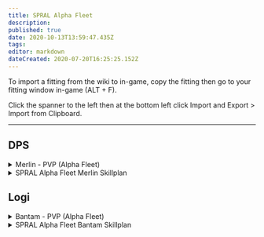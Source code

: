```yaml
---
title: SPRAL Alpha Fleet
description: 
published: true
date: 2020-10-13T13:59:47.435Z
tags: 
editor: markdown
dateCreated: 2020-07-20T16:25:25.152Z
---
```


To import a fitting from the wiki to in-game, copy the fitting then go to your fitting window in-game (ALT + F).

Click the spanner to the left then at the bottom left click Import and Export > Import from Clipboard.

---
## DPS

<details>
  <summary>Merlin - PVP (Alpha Fleet)</summary>
[Merlin, Merlin - PVP (Alpha Fleet)]

Damage Control I
Vortex Compact Magnetic Field Stabilizer
Micro Auxiliary Power Core I

5MN Quad LiF Restrained Microwarpdrive
Medium Shield Extender I
Faint Epsilon Scoped Warp Scrambler
X5 Enduring Stasis Webifier

Modal Light Ion Particle Accelerator I
Modal Light Ion Particle Accelerator I
Modal Light Ion Particle Accelerator I

Small EM Shield Reinforcer I
Small Hybrid Burst Aerator I
Small Ancillary Current Router I


Antimatter Charge S x2000
Caldari Navy Antimatter Charge S x1000
Caldari Navy Iron Charge S x1000
</details>

<details>
  <summary>SPRAL Alpha Fleet Merlin Skillplan</summary>
https://pastebin.com/xqm5W2m0
</details>


## Logi

<details>
  <summary>Bantam - PVP (Alpha Fleet)</summary>
[Bantam, Bantam - PVP (Alpha Fleet)]

Damage Control I
Micro Auxiliary Power Core I

5MN Quad LiF Restrained Microwarpdrive
Medium Shield Extender I
Enduring Multispectrum Shield Hardener
Small F-RX Compact Capacitor Booster

Small S95a Scoped Remote Shield Booster
Small S95a Scoped Remote Shield Booster
Small S95a Scoped Remote Shield Booster

Small EM Shield Reinforcer I
Small Core Defense Field Extender I
Small Core Defense Field Extender I


Warrior I x1


Navy Cap Booster 400 x22
</details>

<details>
  <summary>SPRAL Alpha Fleet Bantam Skillplan</summary>
https://pastebin.com/qiR9vUXc
</details>
